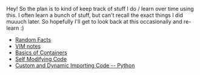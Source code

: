 [_metadata_:author]:- "Projit"
Hey!
So the plan is to kind of keep track of stuff I do / learn over time using this. I often learn a bunch of stuff, but can't recall the exact things I did muuuch later. So hopefully I'll get to look back at this occasionally and re-learn :)


- [Random Facts](./random/random.md)
- [VIM notes](./vim/vim_notes.md)
- [Basics of Containers](./containers/containers.md)
- [Self Modifying Code](./self_mod/self_mod.md)
- [Custom and Dynamic Importing Code -- Python](./dynamic_import/dyn_imp.md)
